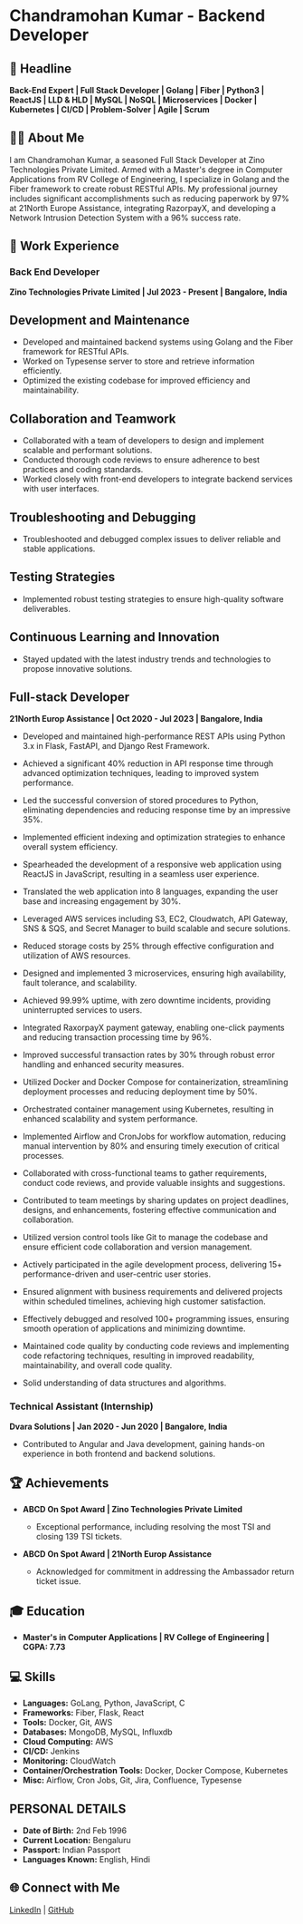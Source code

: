 # Chandramohan Kumar - Backend Developer

## 🚀 Headline
**Back-End Expert | Full Stack Developer | Golang | Fiber | Python3 | ReactJS | LLD & HLD | MySQL | NoSQL | Microservices | Docker | Kubernetes | CI/CD | Problem-Solver | Agile | Scrum**

## 👨‍💻 About Me
I am Chandramohan Kumar, a seasoned Full Stack Developer at Zino Technologies Private Limited. Armed with a Master's degree in Computer Applications from RV College of Engineering, I specialize in Golang and the Fiber framework to create robust RESTful APIs. My professional journey includes significant accomplishments such as reducing paperwork by 97% at 21North Europe Assistance, integrating RazorpayX, and developing a Network Intrusion Detection System with a 96% success rate.

## 💼 Work Experience

### Back End Developer
**Zino Technologies Private Limited | Jul 2023 - Present | Bangalore, India**
## Development and Maintenance
- Developed and maintained backend systems using Golang and the Fiber framework for RESTful APIs.
- Worked on Typesense server to store and retrieve information efficiently.
- Optimized the existing codebase for improved efficiency and maintainability.

## Collaboration and Teamwork
- Collaborated with a team of developers to design and implement scalable and performant solutions.
- Conducted thorough code reviews to ensure adherence to best practices and coding standards.
- Worked closely with front-end developers to integrate backend services with user interfaces.

## Troubleshooting and Debugging
- Troubleshooted and debugged complex issues to deliver reliable and stable applications.

## Testing Strategies
- Implemented robust testing strategies to ensure high-quality software deliverables.

## Continuous Learning and Innovation
- Stayed updated with the latest industry trends and technologies to propose innovative solutions.


## Full-stack Developer
**21North Europ Assistance | Oct 2020 - Jul 2023 | Bangalore, India**

- Developed and maintained high-performance REST APIs using Python 3.x in Flask, FastAPI, and Django Rest Framework.
- Achieved a significant 40% reduction in API response time through advanced optimization techniques, leading to improved system performance.

- Led the successful conversion of stored procedures to Python, eliminating dependencies and reducing response time by an impressive 35%.
- Implemented efficient indexing and optimization strategies to enhance overall system efficiency.

- Spearheaded the development of a responsive web application using ReactJS in JavaScript, resulting in a seamless user experience.
- Translated the web application into 8 languages, expanding the user base and increasing engagement by 30%.

- Leveraged AWS services including S3, EC2, Cloudwatch, API Gateway, SNS & SQS, and Secret Manager to build scalable and secure solutions.
- Reduced storage costs by 25% through effective configuration and utilization of AWS resources.
- Designed and implemented 3 microservices, ensuring high availability, fault tolerance, and scalability.
- Achieved 99.99% uptime, with zero downtime incidents, providing uninterrupted services to users.

- Integrated RaxorpayX payment gateway, enabling one-click payments and reducing transaction processing time by 96%.
- Improved successful transaction rates by 30% through robust error handling and enhanced security measures.

- Utilized Docker and Docker Compose for containerization, streamlining deployment processes and reducing deployment time by 50%.
- Orchestrated container management using Kubernetes, resulting in enhanced scalability and system performance.

- Implemented Airflow and CronJobs for workflow automation, reducing manual intervention by 80% and ensuring timely execution of critical processes.

- Collaborated with cross-functional teams to gather requirements, conduct code reviews, and provide valuable insights and suggestions.
- Contributed to team meetings by sharing updates on project deadlines, designs, and enhancements, fostering effective communication and collaboration.

- Utilized version control tools like Git to manage the codebase and ensure efficient code collaboration and version management.
- Actively participated in the agile development process, delivering 15+ performance-driven and user-centric user stories.
- Ensured alignment with business requirements and delivered projects within scheduled timelines, achieving high customer satisfaction.

- Effectively debugged and resolved 100+ programming issues, ensuring smooth operation of applications and minimizing downtime.
- Maintained code quality by conducting code reviews and implementing code refactoring techniques, resulting in improved readability, maintainability, and overall code quality.

- Solid understanding of data structures and algorithms.


### Technical Assistant (Internship)
**Dvara Solutions | Jan 2020 - Jun 2020 | Bangalore, India**
- Contributed to Angular and Java development, gaining hands-on experience in both frontend and backend solutions.

## 🏆 Achievements

- **ABCD On Spot Award | Zino Technologies Private Limited**
  - Exceptional performance, including resolving the most TSI and closing 139 TSI tickets.

- **ABCD On Spot Award | 21North Europ Assistance**
  - Acknowledged for commitment in addressing the Ambassador return ticket issue.

## 🎓 Education

- **Master's in Computer Applications | RV College of Engineering | CGPA: 7.73**

## 💻 Skills
- **Languages:** GoLang, Python, JavaScript, C
- **Frameworks:** Fiber, Flask, React
- **Tools:** Docker, Git, AWS
- **Databases:** MongoDB, MySQL, Influxdb
- **Cloud Computing:** AWS
- **CI/CD:** Jenkins
- **Monitoring:** CloudWatch
- **Container/Orchestration Tools:** Docker, Docker Compose, Kubernetes
- **Misc:** Airflow, Cron Jobs, Git, Jira, Confluence, Typesense

## PERSONAL DETAILS
- **Date of Birth:** 2nd Feb 1996
- **Current Location:** Bengaluru
- **Passport:** Indian Passport
- **Languages Known:** English, Hindi


## 🌐 Connect with Me
[LinkedIn](https://www.linkedin.com/in/cm-singh/) | [GitHub](#)